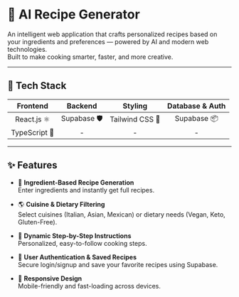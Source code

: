 # 🍳 AI Recipe Generator

An intelligent web application that crafts personalized recipes based on your ingredients and preferences — powered by AI and modern web technologies.  
Built to make cooking smarter, faster, and more creative.


---

## 🚀 Tech Stack

<div align="center">
  
| Frontend    | Backend    | Styling         | Database & Auth |
|:-----------:|:----------:|:----------------:|:---------------:|
| React.js ⚛️ | Supabase 🛡️ | Tailwind CSS 🎨 | Supabase 📦 |
| TypeScript 📝 | - | - | - |

</div>

---

## ✨ Features
- 🥗 **Ingredient-Based Recipe Generation**  
  Enter ingredients and instantly get full recipes.

- 🌎 **Cuisine & Dietary Filtering**  
  Select cuisines (Italian, Asian, Mexican) or dietary needs (Vegan, Keto, Gluten-Free).

- 📜 **Dynamic Step-by-Step Instructions**  
  Personalized, easy-to-follow cooking steps.

- 💾 **User Authentication & Saved Recipes**  
  Secure login/signup and save your favorite recipes using Supabase.

- 📱 **Responsive Design**  
  Mobile-friendly and fast-loading across devices.

